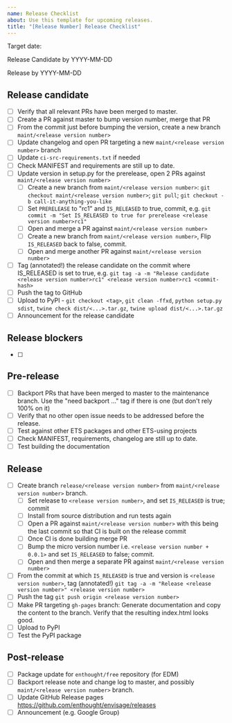```yaml
---
name: Release Checklist
about: Use this template for upcoming releases.
title: "[Release Number] Release Checklist"
---
```


Target date:

Release Candidate by YYYY-MM-DD

Release by YYYY-MM-DD

Release candidate
-------------------
- [ ] Verify that all relevant PRs have been merged to master.
- [ ] Create a PR against master to bump version number, merge that PR
- [ ] From the commit just before bumping the version, create a new branch `maint/<release version number>`
- [ ] Update changelog and open PR targeting a new `maint/<release version number>` branch
- [ ] Update `ci-src-requirements.txt` if needed
- [ ] Check MANIFEST and requirements are still up to date.
- [ ] Update version in setup.py for the prerelease, open 2 PRs against `maint/<release version number>`
  - [ ] Create a new branch from `maint/<release version number>`: `git checkout maint/<release version number>`; `git pull`; `git checkout -b call-it-anything-you-like`
  - [ ] Set `PRERELEASE` to "rc1" and `IS_RELEASED` to true, commit, e.g. `git commit -m "Set IS_RELEASED to true for prerelease <release version number>rc1"`
  - [ ] Open and merge a PR against `maint/<release version number>`
  - [ ] Create a new branch from `maint/<release version number>`, Flip `IS_RELEASED` back to false, commit.
  - [ ] Open and merge another PR against `maint/<release version number>`
- [ ] Tag (annotated!) the release candidate on the commit where IS_RELEASED is set to true, e.g. `git tag -a -m "Release candidate <release version number>rc1" <release version number>rc1 <commit-hash>`
- [ ] Push the tag to GitHub
- [ ] Upload to PyPI
       - `git checkout <tag>`, `git clean -ffxd`, `python setup.py sdist`, `twine check dist/<...>.tar.gz`, `twine upload dist/<...>.tar.gz`
- [ ] Announcement for the release candidate

Release blockers
----------------
- [ ]

Pre-release
---
- [ ] Backport PRs that have been merged to master to the maintenance branch. Use the "need backport ..." tag if there is one (but don't rely 100% on it)
- [ ] Verify that no other open issue needs to be addressed before the release.
- [ ] Test against other ETS packages and other ETS-using projects
- [ ] Check MANIFEST, requirements, changelog are still up to date.
- [ ] Test building the documentation

Release
-------
- [ ] Create branch `release/<release version number>` from `maint/<release version number>` branch.
  - [ ] Set release to `<release version number>`, and set `IS_RELEASED` is true; commit
  - [ ] Install from source distribution and run tests again
  - [ ] Open a PR against `maint/<release version number>` with this being the last commit so that CI is built on the release commit
  - [ ] Once CI is done building merge PR
  - [ ] Bump the micro version number i.e. `<release version number + 0.0.1>` and set `IS_RELEASED` to false; commit.
  - [ ] Open and then merge a separate PR against `maint/<release version number>`
- [ ] From the commit at which `IS_RELEASED` is true and version is `<release version number>`, tag (annotated!) `git tag -a -m "Release <release version number>" <release version number>`
- [ ] Push the tag `git push origin <release version number>`
- [ ] Make PR targeting `gh-pages` branch: Generate documentation and copy the content to the branch. Verify that the resulting index.html looks good.
- [ ] Upload to PyPI
- [ ] Test the PyPI package

Post-release
-------------
- [ ] Package update for `enthought/free` repository (for EDM)
- [ ] Backport release note and change log to master, and possibly `maint/<release version number>` branch.
- [ ] Update GitHub Release pages https://github.com/enthought/envisage/releases
- [ ] Announcement (e.g. Google Group)
